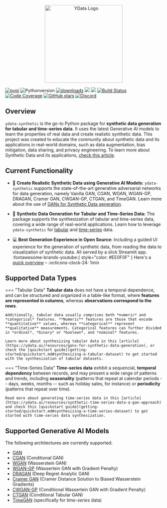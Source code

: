<p></p>
<p align="center"><img width="250" src="https://user-images.githubusercontent.com/3348134/177604157-11181f6c-57e5-44b1-8f6c-774edbba5512.png" alt="YData Logo"></p>
<p></p>

[![pypi](https://img.shields.io/pypi/v/ydata-synthetic)](https://pypi.org/project/ydata-synthetic)
![Pythonversion](https://img.shields.io/badge/python-3.9%20%7C%203.10-blue)
[![downloads](https://static.pepy.tech/badge/ydata-synthetic/month)](https://pepy.tech/project/ydata-synthetic)
![](https://img.shields.io/github/license/ydataai/ydata-synthetic)
![](https://img.shields.io/pypi/status/ydata-synthetic)
[![Build Status](https://github.com/ydataai/ydata-synthetic/actions/workflows/tests.yml/badge.svg?branch=master)](https://github.com/ydataai/ydata-synthetic/actions/workflows/tests.yml)
[![Code Coverage](https://codecov.io/gh/ydataai/ydata-synthetic/branch/master/graph/badge.svg?token=gMptB4YUnF)](https://codecov.io/gh/ydataai/ydata-synthetic)
[![GitHub stars](https://img.shields.io/github/stars/ydataai/ydata-synthetic?style=social)](https://github.com/ydataai/ydata-synthetic)
[![Discord](https://img.shields.io/discord/1037720091376238592?label=Discord&logo=Discord)](https://discord.com/invite/mw7xjJ7b7s)
 


## Overview
`ydata-synthetic` is the go-to Python package for **synthetic data generation for tabular and time-series data**. It uses the latest Generative AI models to learn the properties of real data and create realistic synthetic data. This project was created to educate the community about synthetic data and its applications in real-world domains, such as data augmentation, bias mitigation, data sharing, and privacy engineering. To learn more about Synthetic Data and its applications, [check this article](https://ydata.ai/resources/10-most-frequently-asked-questions-about-synthetic-data).

## Current Functionality
- 🤖 **Create Realistic Synthetic Data using Generative AI Models:** `ydata-synthetic` supports the state-of-the-art generative adversarial networks for data generation, namely Vanilla GAN, CGAN, WGAN, WGAN-GP, DRAGAN, Cramer GAN, CWGAN-GP, CTGAN, and TimeGAN. Learn more about the use of [GANs for Synthetic Data generation](https://medium.com/ydata-ai/generating-synthetic-tabular-data-with-gans-part-1-866705a77302). 

- 📀 **Synthetic Data Generation for Tabular and Time-Series Data:** The package supports the synthesization of tabular and time-series data, covering a wide range of real-world applications. Learn how to leverage `ydata-synthetic` for [tabular](https://ydata.ai/resources/gans-for-synthetic-data-generation) and [time-series](https://towardsdatascience.com/synthetic-time-series-data-a-gan-approach-869a984f2239) data.

- 💻 **Best Generation Experience in Open Source:** Including a guided UI experience for the generation of synthetic data, from reading the data to visualization of synthetic data. All served by a slick Streamlit app. 
:fontawesome-brands-youtube:{ style="color: #EE0F0F" } Here's a [quick overview](https://www.youtube.com/watch?v=ep0PhwsFx0A) – :octicons-clock-24: 1min


## Supported Data Types
    
=== "Tabular Data"
    **Tabular data** does not have a temporal dependence, and can be structured and organized in a table-like format, where **features are represented in columns**, whereas **observations correspond to the rows**. 

    Additionally, tabular data usually comprises both *numeric* and *categorical* features. **Numeric** features are those that encode **quantitative** values, whereas **categorical** represent **qualitative** measurements. Categorical features can further divided in *ordinal*, *binary* or *boolean*, and *nominal* features.
    
    Learn more about synthesizing tabular data in this [article](https://ydata.ai/resources/gans-for-synthetic-data-generation), or check the [quickstart guide](getting-started/quickstart.md#synthesizing-a-tabular-dataset) to get started with the synthesization of tabular datasets.

=== "Time-Series Data"
    **Time-series data** exhibit a sequencial, **temporal dependency** between records, and may present a wide range of patterns and trends, including **seasonality** (patterns that repeat at calendar periods -- days, weeks, months -- such as holiday sales, for instance) or **periodicity** (patterns that repeat over time).

    Read more about generating time-series data in this [article](https://ydata.ai/resources/synthetic-time-series-data-a-gan-approach) and check this [quickstart guide](getting-started/quickstart.md#synthesizing-a-time-series-dataset) to get started with time-series data synthesization.
   

## Supported Generative AI Models
The following architectures are currently supported:

- [GAN](https://arxiv.org/abs/1406.2661)
- [CGAN](https://arxiv.org/abs/1411.1784) (Conditional GAN)
- [WGAN](https://arxiv.org/abs/1701.07875) (Wasserstein GAN)
- [WGAN-GP](https://arxiv.org/abs/1704.00028) (Wassertein GAN with Gradient Penalty)
- [DRAGAN](https://arxiv.org/pdf/1705.07215.pdf) (Deep Regret Analytic GAN)
- [Cramer GAN](https://arxiv.org/abs/1705.10743) (Cramer Distance Solution to Biased Wasserstein Gradients)
- [CWGAN-GP](https://cameronfabbri.github.io/papers/conditionalWGAN.pdf) (Conditional Wassertein GAN with Gradient Penalty)
- [CTGAN](https://arxiv.org/pdf/1907.00503.pdf) (Conditional Tabular GAN)
- [TimeGAN](https://papers.nips.cc/paper/2019/file/c9efe5f26cd17ba6216bbe2a7d26d490-Paper.pdf) (specifically for *time-series* data)
